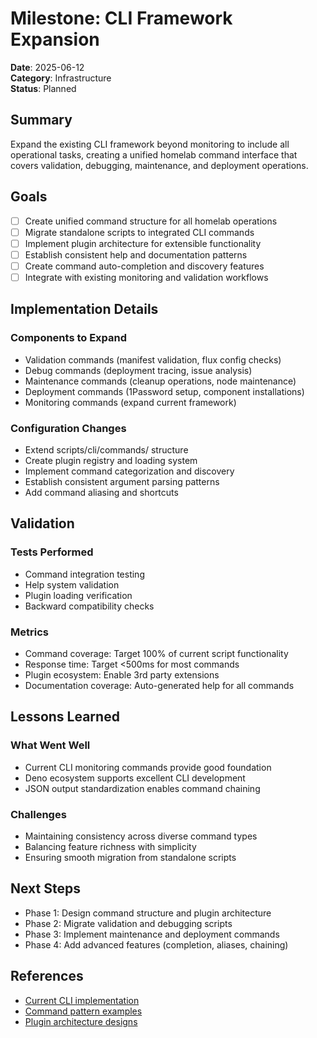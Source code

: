 # Milestone: CLI Framework Expansion

**Date**: 2025-06-12  
**Category**: Infrastructure  
**Status**: Planned

## Summary

Expand the existing CLI framework beyond monitoring to include all operational tasks, creating a unified homelab command interface that covers validation, debugging, maintenance, and deployment operations.

## Goals

- [ ] Create unified command structure for all homelab operations
- [ ] Migrate standalone scripts to integrated CLI commands
- [ ] Implement plugin architecture for extensible functionality
- [ ] Establish consistent help and documentation patterns
- [ ] Create command auto-completion and discovery features
- [ ] Integrate with existing monitoring and validation workflows

## Implementation Details

### Components to Expand
- Validation commands (manifest validation, flux config checks)
- Debug commands (deployment tracing, issue analysis)
- Maintenance commands (cleanup operations, node maintenance)
- Deployment commands (1Password setup, component installations)
- Monitoring commands (expand current framework)

### Configuration Changes
- Extend scripts/cli/commands/ structure
- Create plugin registry and loading system
- Implement command categorization and discovery
- Establish consistent argument parsing patterns
- Add command aliasing and shortcuts

## Validation

### Tests Performed
- Command integration testing
- Help system validation
- Plugin loading verification
- Backward compatibility checks

### Metrics
- Command coverage: Target 100% of current script functionality
- Response time: Target <500ms for most commands
- Plugin ecosystem: Enable 3rd party extensions
- Documentation coverage: Auto-generated help for all commands

## Lessons Learned

### What Went Well
- Current CLI monitoring commands provide good foundation
- Deno ecosystem supports excellent CLI development
- JSON output standardization enables command chaining

### Challenges
- Maintaining consistency across diverse command types
- Balancing feature richness with simplicity
- Ensuring smooth migration from standalone scripts

## Next Steps

- Phase 1: Design command structure and plugin architecture
- Phase 2: Migrate validation and debugging scripts
- Phase 3: Implement maintenance and deployment commands
- Phase 4: Add advanced features (completion, aliases, chaining)

## References

- [Current CLI implementation](scripts/cli/homelab.ts)
- [Command pattern examples](https://deno.land/manual/examples/command_line_interface)
- [Plugin architecture designs](https://github.com/denoland/deno/discussions/11154)